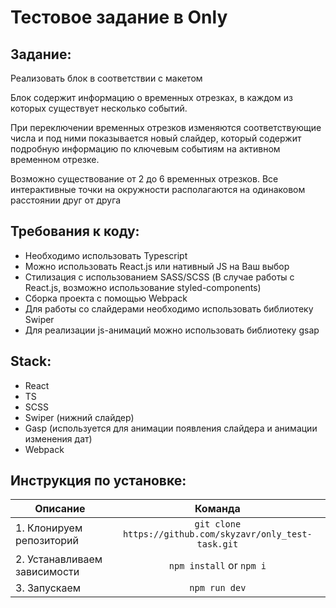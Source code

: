 # Тестовое задание в Only

## Задание:

Реализовать блок в соответствии с макетом

Блок содержит информацию о временных отрезках, в каждом из которых существует несколько событий. 

При переключении временных отрезков изменяются соответствующие числа и под ними показывается новый слайдер, который содержит подробную информацию по ключевым событиям на активном временном отрезке.

Возможно существование от 2 до 6 временных отрезков. Все интерактивные точки на окружности располагаются на одинаковом расстоянии друг от друга


## Требования к коду:

- Необходимо использовать Typescript
- Можно использовать React.js или нативный JS на Ваш выбор
- Стилизация с использованием SASS/SCSS (В случае работы с React.js, возможно использование styled-components)
- Сборка проекта с помощью Webpack
- Для работы со слайдерами необходимо использовать библиотеку Swiper
- Для реализации js-анимаций можно использовать библиотеку gsap

## Stack:

- React
- TS
- SCSS
- Swiper (нижний слайдер)
- Gasp (используется для анимации появления слайдера и анимации изменения дат)
- Webpack

## Инструкция по установке:

| Описание                     |         Команда          |
| ---------------------------- | :----------------------: |
| 1. Клонируем репозиторий     |       `git clone https://github.com/skyzavr/only_test-task.git`       |
| 2. Устанавливаем зависимости | `npm install` or `npm i` |
| 3. Запускаем                 |     `npm run dev`      |
